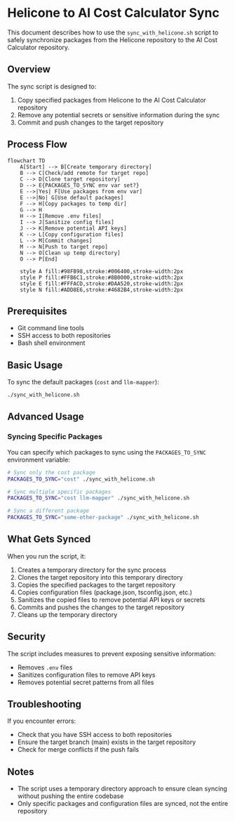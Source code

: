 # Helicone to AI Cost Calculator Sync

This document describes how to use the `sync_with_helicone.sh` script to safely synchronize packages from the Helicone repository to the AI Cost Calculator repository.

## Overview

The sync script is designed to:

1. Copy specified packages from Helicone to the AI Cost Calculator repository
2. Remove any potential secrets or sensitive information during the sync
3. Commit and push changes to the target repository

## Process Flow

```mermaid
flowchart TD
    A[Start] --> B[Create temporary directory]
    B --> C[Check/add remote for target repo]
    C --> D[Clone target repository]
    D --> E{PACKAGES_TO_SYNC env var set?}
    E -->|Yes| F[Use packages from env var]
    E -->|No| G[Use default packages]
    F --> H[Copy packages to temp dir]
    G --> H
    H --> I[Remove .env files]
    I --> J[Sanitize config files]
    J --> K[Remove potential API keys]
    K --> L[Copy configuration files]
    L --> M[Commit changes]
    M --> N[Push to target repo]
    N --> O[Clean up temp directory]
    O --> P[End]

    style A fill:#98FB98,stroke:#006400,stroke-width:2px
    style P fill:#FFB6C1,stroke:#8B0000,stroke-width:2px
    style E fill:#FFFACD,stroke:#DAA520,stroke-width:2px
    style N fill:#ADD8E6,stroke:#4682B4,stroke-width:2px
```

## Prerequisites

- Git command line tools
- SSH access to both repositories
- Bash shell environment

## Basic Usage

To sync the default packages (`cost` and `llm-mapper`):

```bash
./sync_with_helicone.sh
```

## Advanced Usage

### Syncing Specific Packages

You can specify which packages to sync using the `PACKAGES_TO_SYNC` environment variable:

```bash
# Sync only the cost package
PACKAGES_TO_SYNC="cost" ./sync_with_helicone.sh

# Sync multiple specific packages
PACKAGES_TO_SYNC="cost llm-mapper" ./sync_with_helicone.sh

# Sync a different package
PACKAGES_TO_SYNC="some-other-package" ./sync_with_helicone.sh
```

## What Gets Synced

When you run the script, it:

1. Creates a temporary directory for the sync process
2. Clones the target repository into this temporary directory
3. Copies the specified packages to the target repository
4. Copies configuration files (package.json, tsconfig.json, etc.)
5. Sanitizes the copied files to remove potential API keys or secrets
6. Commits and pushes the changes to the target repository
7. Cleans up the temporary directory

## Security

The script includes measures to prevent exposing sensitive information:

- Removes `.env` files
- Sanitizes configuration files to remove API keys
- Removes potential secret patterns from all files

## Troubleshooting

If you encounter errors:

- Check that you have SSH access to both repositories
- Ensure the target branch (main) exists in the target repository
- Check for merge conflicts if the push fails

## Notes

- The script uses a temporary directory approach to ensure clean syncing without pushing the entire codebase
- Only specific packages and configuration files are synced, not the entire repository
